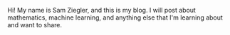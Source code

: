 Hi! My name is Sam Ziegler, and this is my blog. I will post about mathematics, machine learning, and anything else that I'm learning about and want to share.
